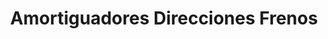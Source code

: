 ---
title: "Amortiguadores Direcciones Frenos"
url: /barrios-unidos/amortiguadores-direcciones-frenos/
shop: reparación de automóviles
---